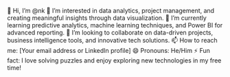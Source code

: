 👋 Hi, I’m @nk
👀 I’m interested in data analytics, project management, and creating meaningful insights through data visualization.
🌱 I’m currently learning predictive analytics, machine learning techniques, and Power BI for advanced reporting.
💞️ I’m looking to collaborate on data-driven projects, business intelligence tools, and innovative tech solutions.
📫 How to reach me: [Your email address or LinkedIn profile]
😄 Pronouns: He/Him
⚡ Fun fact: I love solving puzzles and enjoy exploring new technologies in my free time!
